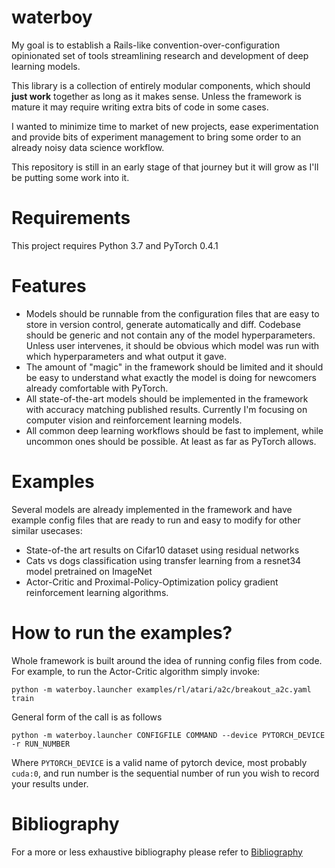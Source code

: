 # waterboy

My goal is to establish a Rails-like convention-over-configuration opinionated set of
tools streamlining research and development of deep learning models.

This library is a collection of entirely modular components, which should
**just work** together as long as it makes sense. Unless the framework is mature it 
may require writing extra bits of code in some cases.

I wanted to minimize time to market of new projects, ease experimentation
and provide bits of experiment management to bring some order to an already 
noisy data science workflow.

This repository is still in an early stage of that journey but it will grow
as I'll be putting some work into it.

# Requirements

This project requires Python 3.7 and PyTorch 0.4.1

# Features

- Models should be runnable from the configuration files
  that are easy to store in version control, generate automatically and diff.
  Codebase should be generic and not contain any of the model hyperparameters.
  Unless user intervenes, it should be obvious which model was run
  with which hyperparameters and what output it gave.
- The amount of "magic" in the framework should be limited and it should be easy to
  understand what exactly the model is doing for newcomers already comfortable with PyTorch. 
- All state-of-the-art models should be implemented in the framework with accuracy
  matching published results.
  Currently I'm focusing on computer vision and reinforcement learning models.
- All common deep learning workflows should be fast to implement, while 
  uncommon ones should be possible. At least as far as PyTorch allows.
  
  
# Examples

Several models are already implemented in the framework and have example config files
that are ready to run and easy to modify for other similar usecases:

- State-of-the art results on Cifar10 dataset using residual networks
- Cats vs dogs classification using transfer learning from a resnet34 model pretrained on 
  ImageNet
- Actor-Critic and Proximal-Policy-Optimization policy gradient reinforcement
  learning algorithms.


# How to run the examples?

Whole framework is built around the idea of running config files from code. For example,
to run the Actor-Critic algorithm simply invoke:

```
python -m waterboy.launcher examples/rl/atari/a2c/breakout_a2c.yaml train
```

General form of the call is as follows 


```
python -m waterboy.launcher CONFIGFILE COMMAND --device PYTORCH_DEVICE -r RUN_NUMBER
```

Where `PYTORCH_DEVICE` is a valid name of pytorch device, most probably `cuda:0`, and run
number is the sequential number of run you wish to record your results under.


# Bibliography

For a more or less exhaustive bibliography please refer to [Bibliography](Bibliography.md)

